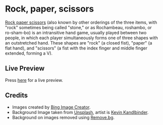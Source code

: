 # Rock, paper, scissors

[Rock paper scissors](https://en.wikipedia.org/wiki/Rock_paper_scissors) (also known by other orderings of the three items, with "rock" sometimes being called "stone," or as Rochambeau, roshambo, or ro-sham-bo) is an intransitive hand game, usually played between two people, in which each player simultaneously forms one of three shapes with an outstretched hand. These shapes are "rock" (a closed fist), "paper" (a flat hand), and "scissors" (a fist with the index finger and middle finger extended, forming a V).

## Live Preview

Press [here](https://lindelwa122.github.io/odin-rock-paper-scissors/) for a live preview.

## Credits

- Images created by [Bing Image Creator](https://www.bing.com/images/create?form=FLPGEN).
- Background Image taken from [Unsplash](https://unsplash.com), artist is [Kevin Kandlbinder](https://unsplash.com/@unkn0wncat).
- Background on images removed using [Remove.bg](https://remove.bg).